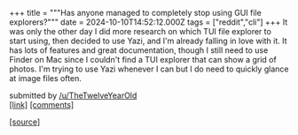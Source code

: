 +++
title = """Has anyone managed to completely stop using GUI file explorers?"""
date = 2024-10-10T14:52:12.000Z
tags = ["reddit","cli"]
+++
It was only the other day I did more research on which TUI file explorer to start using, then decided to use Yazi, and I'm already falling in love with it. It has lots of features and great documentation, though I still need to use Finder on Mac since I couldn't find a TUI explorer that can show a grid of photos. I'm trying to use Yazi whenever I can but I do need to quickly glance at image files often.

submitted by [/u/TheTwelveYearOld](https://www.reddit.com/user/TheTwelveYearOld)  
[\[link\]](https://www.reddit.com/r/commandline/comments/1g0kmgj/has_anyone_managed_to_completely_stop_using_gui/) [\[comments\]](https://www.reddit.com/r/commandline/comments/1g0kmgj/has_anyone_managed_to_completely_stop_using_gui/)

[[source]](https://www.reddit.com/r/commandline/comments/1g0kmgj/has_anyone_managed_to_completely_stop_using_gui/)
